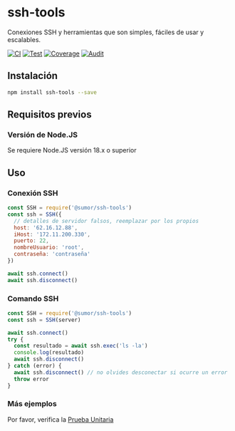 # ssh-tools

Conexiones SSH y herramientas que son simples, fáciles de usar y escalables.

[![CI](https://github.com/sumor-cloud/ssh-tools/actions/workflows/ci.yml/badge.svg)](https://github.com/sumor-cloud/ssh-tools/actions/workflows/ci.yml)
[![Test](https://github.com/sumor-cloud/ssh-tools/actions/workflows/ut.yml/badge.svg)](https://github.com/sumor-cloud/ssh-tools/actions/workflows/ut.yml)
[![Coverage](https://github.com/sumor-cloud/ssh-tools/actions/workflows/coverage.yml/badge.svg)](https://github.com/sumor-cloud/ssh-tools/actions/workflows/coverage.yml)
[![Audit](https://github.com/sumor-cloud/ssh-tools/actions/workflows/audit.yml/badge.svg)](https://github.com/sumor-cloud/ssh-tools/actions/workflows/audit.yml)

## Instalación

```bash
npm install ssh-tools --save
```

## Requisitos previos

### Versión de Node.JS

Se requiere Node.JS versión 18.x o superior

## Uso

### Conexión SSH

```javascript
const SSH = require('@sumor/ssh-tools')
const ssh = SSH({
  // detalles de servidor falsos, reemplazar por los propios
  host: '62.16.12.88',
  iHost: '172.11.200.330',
  puerto: 22,
  nombreUsuario: 'root',
  contraseña: 'contraseña'
})

await ssh.connect()
await ssh.disconnect()
```

### Comando SSH

```javascript
const SSH = require('@sumor/ssh-tools')
const ssh = SSH(server)

await ssh.connect()
try {
  const resultado = await ssh.exec('ls -la')
  console.log(resultado)
  await ssh.disconnect()
} catch (error) {
  await ssh.disconnect() // no olvides desconectar si ocurre un error
  throw error
}
```

### Más ejemplos

Por favor, verifica la [Prueba Unitaria](https://github.com/sumor-cloud/ssh-tools/tree/main/test)
